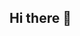 ## Hi there 👋

<!--
**daniepiscopo/daniepiscopo** is a ✨ _special_ ✨ repository because its `README.md` (this file) appears on your GitHub profile.

👋 ¡Hola, soy Daniel Episcopo!
🎯 Analista de Datos | SQL | Python | Java | Power BI

📝 ¿Quién soy?
Soy un analista de datos con pasión por transformar datos en decisiones. Mi misión es encontrar patrones ocultos, optimizar procesos y ayudar a las empresas a entender mejor sus datos para tomar decisiones más informadas.

🚀 ¿Qué hago?
Actualmente, estoy estudiando y aprendiendo cada vez mas a como mejorar como Analista de Datos.

Mi fuerte:
📈 Visualización de datos: Desarrollo dashboards en Power BI y Tableau para equipos de toma de decisiones.
🛠️ Optimización de procesos: Automatizo informes repetitivos y procesos ETL para ahorrar tiempo y recursos.

🎯 ¿Hacia dónde apunto?
Mi objetivo es crecer como un experto en análisis avanzado de datos, integrando habilidades en:

🌟 Machine Learning y Predicción: Ampliar mi capacidad para construir modelos que generen impacto.
🚀 Ingeniería de datos: Optimizar datos y mejorar la calidad del análisis.
🌍 Impacto social: Aplicar mis habilidades para proyectos que busquen mejorar la educación, el medio ambiente y la calidad de vida.
🛠️ Herramientas y Tecnologías

Lenguajes de Programación:
Python: Pandas, NumPy, Scikit-learn, Matplotlib, Seaborn.
SQL: T-SQL y lenguaje DAX para consultas avanzadas y optimización de bases de datos.

Visualización de Datos:
Power BI, Tableau, Matplotlib / Plotly

Bases de Datos y Almacenamiento:
Microsoft SQL Server

Otras Herramientas:
Excel (tablas dinámicas, macros), Git / GitHub (control de versiones)

Metodologías:
Análisis Exploratorio de Datos (EDA): Descubrimiento de patrones clave en datasets complejos.
Machine Learning Básico: Clasificación, regresión y clustering.
ETL: Procesamiento y transformación de datos.

🌟 Proyectos Destacados
1. Modulo 3 de Henry "Adventure Works Cycles" un proyecto que trataba sobre una venta de bicicletas y accesorios. nuestro objetivo era la ampliacon de mercado y localidades para aumentar las ventas de la empresa. Objetivo logrado.

2. BIOGENESYS Modulo 4.
En el modulo 4 el proyecto se trataba de una farmaceutica que investigaba sobre la efectividad de la vacuna contra el COVID-19, y ampliarse a los paises y regiones que mas lo necesiten. Objetivo logrado.

3. WINGS OF THE EAST, Proyecto Final.
En el proyecto final de Henry se nos pidio hacer un analisis completo de una aerolinea y un analisis detallado de los retrasos en los vuelos de la compañia, creamos un dashboard interactivo en el que se pueden ver claros insights y mejoras para la empresa. Objetivo logrado.

💬 ¿Quieres conectar?
Estoy encantado de colaborar en proyectos, discutir ideas o simplemente intercambiar experiencias. ¡Hablemos!
📧 Email: Danieepiscopo@gmail.com
🔗 LinkedIn: www.linkedin.com/in/daniel-episcopo-269363263

⭐ Si te parece interesante lo que hago, no olvides seguirme para más actualizaciones!
